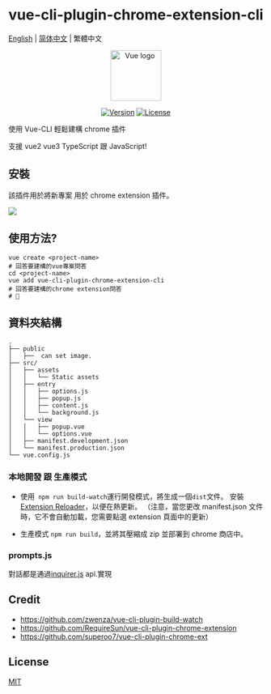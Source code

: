 # vue-cli-plugin-chrome-extension-cli

[English](./README.md) | [简体中文](./README-zh_CN.md) | 繁體中文

<p align="center"><a href="https://vuejs.org" target="_blank" rel="noopener noreferrer"><img width="100" src="https://github.com/sanyu1225/vue-cli-plugin-chrome-extension-cli/raw/main/logo.png" alt="Vue logo"></a></p>

<p align="center">
  <a href="https://www.npmjs.com/package/vue-cli-plugin-chrome-extension-cli"><img src="https://img.shields.io/github/package-json/v/sanyu1225/vue-cli-plugin-chrome-extension-cli" alt="Version"></a>
  <a href="https://www.npmjs.com/package/vue-cli-plugin-chrome-extension-cli"><img src="https://img.shields.io/github/license/sanyu1225/vue-cli-plugin-chrome-extension-cli" alt="License"></a>
</p>

使用 Vue-CLI 輕鬆建構 chrome 插件

支援 vue2 vue3 TypeScript 跟 JavaScript!

## 安裝

該插件用於將新專案 用於 chrome extension 插件。

![](https://github.com/sanyu1225/vue-cli-plugin-chrome-extension-cli/raw/main/shell.gif)

## 使用方法?

```
vue create <project-name>
# 回答要建構的vue專案問答
cd <project-name>
vue add vue-cli-plugin-chrome-extension-cli
# 回答要建構的chrome extension問答
# 🎉
```

## 資料夾結構

```
.
├── public
│   ├──  can set image.
├── src/
│   ├── assets
│   │   └── Static assets
│   ├── entry
│   │   ├── options.js
│   │   ├── popup.js
│   │   ├── content.js
│   │   └── background.js
│   └── view
│   │   ├── popup.vue
│   │   └── options.vue
│   ├── manifest.development.json
│   └── manifest.production.json
└── vue.config.js
```

### 本地開發 跟 生產模式

- 使用` npm run build-watch`運行開發模式，將生成一個`dist`文件。 安裝[Extension Reloader](https://chrome.google.com/webstore/detail/extensions-reloader/fimgfedafeadlieiabdeeaodndnlbhid)，以便在熱更新。 （注意，當您更改 manifest.json 文件時，它不會自動加載，您需要點選 extension 頁面中的更新）

- 生產模式 `npm run build`，並將其壓縮成 zip 並部署到 chrome 商店中。

### prompts.js

對話都是通過[inquirer.js](https://github.com/SBoudrias/Inquirer.js) api.實現

## Credit

- https://github.com/zwenza/vue-cli-plugin-build-watch
- https://github.com/RequireSun/vue-cli-plugin-chrome-extension
- https://github.com/superoo7/vue-cli-plugin-chrome-ext

## License

[MIT](https://opensource.org/licenses/MIT)
